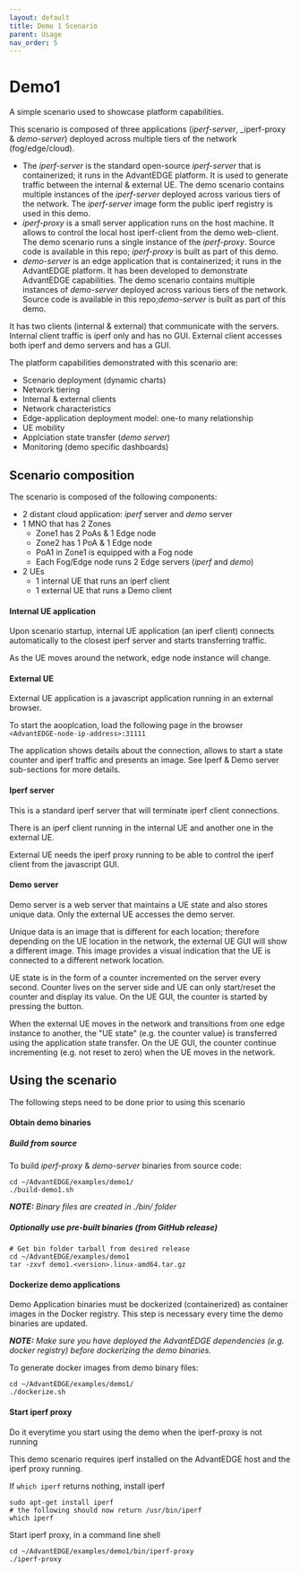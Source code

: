 ```yaml
---
layout: default
title: Demo 1 Scenario
parent: Usage
nav_order: 5
---
```


# Demo1

A simple scenario used to showcase platform capabilities.

This scenario is composed of three applications (_iperf-server_, _iperf-proxy & _demo-server_) deployed across multiple tiers of the network (fog/edge/cloud).

- The _iperf-server_ is the standard open-source _iperf-server_ that is containerized; it runs in the AdvantEDGE platform. It is used to generate traffic between the internal & external UE. The demo scenario contains multiple instances of the _iperf-server_ deployed across various tiers of the network. The _iperf-server_ image form the public iperf registry is used in this demo.
- _iperf-proxy_ is a small server application runs on the host machine. It allows to control the local host iperf-client from the demo web-client. The demo scenario runs a single instance of the _iperf-proxy_. Source code is available in this repo; _iperf-proxy_ is built as part of this demo.
- _demo-server_ is an edge application that is containerized; it runs in the AdvantEDGE platform. It has been developed to demonstrate AdvantEDGE capabilities. The demo scenario contains multiple instances of _demo-server_ deployed across various tiers of the network. Source code is available in this repo;_demo-server_ is built as part of this demo.

It has two clients (internal & external) that communicate with the servers.
Internal client traffic is iperf only and has no GUI.
External client accesses both iperf and demo servers and has a GUI.

The platform capabilities demonstrated with this scenario are:

- Scenario deployment (dynamic charts)
- Network tiering
- Internal & external clients
- Network characteristics
- Edge-application deployment model: one-to many relationship
- UE mobility
- Applciation state transfer (_demo server_)
- Monitoring (demo specific dashboards)

## Scenario composition

The scenario is composed of the following components:

- 2 distant cloud application: _iperf_ server and _demo_ server
- 1 MNO that has 2 Zones
  - Zone1 has 2 PoAs & 1 Edge node
  - Zone2 has 1 PoA & 1 Edge node
  - PoA1 in Zone1 is equipped with a Fog node
  - Each Fog/Edge node runs 2 Edge servers (_iperf_ and _demo_)
- 2 UEs
  - 1 internal UE that runs an iperf client
  - 1 external UE that runs a Demo client

#### Internal UE application

Upon scenario startup, internal UE application (an iperf client) connects automatically to the closest iperf server and starts transferring traffic.

As the UE moves around the network, edge node instance will change.

#### External UE

External UE application is a javascript application running in an external browser.

To start the aooplcation, load the following page in the browser `<AdvantEDGE-node-ip-address>:31111`

The application shows details about the connection, allows to start a state counter and iperf traffic and presents an image. See Iperf & Demo server sub-sections for more details.

#### Iperf server

This is a standard iperf server that will terminate iperf client connections.

There is an iperf client running in the internal UE and another one in the external UE.

External UE needs the iperf proxy running to be able to control the iperf client from the javascript GUI.

#### Demo server

Demo server is a web server that maintains a UE state and also stores unique data.
Only the external UE accesses the demo server.

Unique data is an image that is different for each location; therefore depending on the UE location in the network, the external UE GUI will show a different image. This image provides a visual indication that the UE is connected to a different network location.

UE state is in the form of a counter incremented on the server every second. Counter lives on the server side and UE can only start/reset the counter and display its value.
On the UE GUI, the counter is started by pressing the button.

When the external UE moves in the network and transitions from one edge instance to another, the "UE state" (e.g. the counter value) is transferred using the application state transfer. On the UE GUI, the counter continue incrementing (e.g. not reset to zero) when the UE moves in the network.

## Using the scenario

The following steps need to be done prior to using this scenario

#### Obtain demo binaries

##### Build from source

To build _iperf-proxy_ & _demo-server_ binaries from source code:

```
cd ~/AdvantEDGE/examples/demo1/
./build-demo1.sh
```

_**NOTE:** Binary files are created in ./bin/ folder_

##### Optionally use pre-built binaries (from GitHub release)

```
# Get bin folder tarball from desired release
cd ~/AdvantEDGE/examples/demo1
tar -zxvf demo1.<version>.linux-amd64.tar.gz
```

#### Dockerize demo applications

Demo Application binaries must be dockerized (containerized) as container images in the Docker registry. This step is necessary every time the demo binaries are updated.

_**NOTE:** Make sure you have deployed the AdvantEDGE dependencies (e.g. docker registry) before dockerizing the demo binaries._

To generate docker images from demo binary files:

```
cd ~/AdvantEDGE/examples/demo1/
./dockerize.sh
```

#### Start iperf proxy

Do it everytime you start using the demo when the iperf-proxy is not running

This demo scenario requires iperf installed on the AdvantEDGE host and the iperf proxy running.

If `which iperf` returns nothing, install iperf

```
sudo apt-get install iperf
# the following should now return /usr/bin/iperf
which iperf
```

Start iperf proxy, in a command line shell

```
cd ~/AdvantEDGE/examples/demo1/bin/iperf-proxy
./iperf-proxy
```

